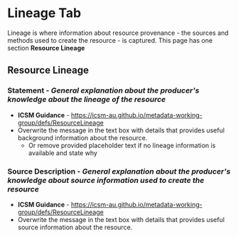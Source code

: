 # Lineage Tab
Lineage is where information about resource provenance - the sources and methods used to create the resource - is captured.
This page has one section **Resource Lineage**

## Resource Lineage 
### Statement - _General explanation about the producer's knowledge about the lineage of the resource_
* **ICSM Guidance** - https://icsm-au.github.io/metadata-working-group/defs/ResourceLineage
* Overwrite the message in the text box with details that provides useful background information about the resource.
    * Or remove provided placeholder text if no lineage information is available and state why

### Source Description - _General explanation about the producer's knowledge about source information used to create the resource_
* **ICSM Guidance** - https://icsm-au.github.io/metadata-working-group/defs/ResourceLineage
* Overwrite the message in the text box with details that provides useful source information about the resource.